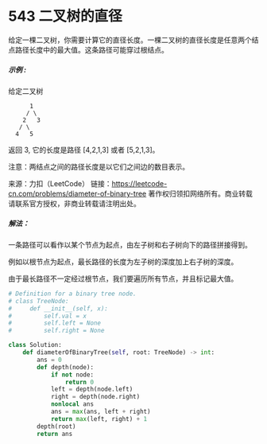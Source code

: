 # 543 二叉树的直径

给定一棵二叉树，你需要计算它的直径长度。一棵二叉树的直径长度是任意两个结点路径长度中的最大值。这条路径可能穿过根结点。

##### 示例 :

给定二叉树

          1
         / \
        2   3
       / \     
      4   5    
返回 3, 它的长度是路径 [4,2,1,3] 或者 [5,2,1,3]。

注意：两结点之间的路径长度是以它们之间边的数目表示。

来源：力扣（LeetCode）
链接：https://leetcode-cn.com/problems/diameter-of-binary-tree
著作权归领扣网络所有。商业转载请联系官方授权，非商业转载请注明出处。

##### 解法：

一条路径可以看作以某个节点为起点，由左子树和右子树向下的路径拼接得到。

例如以根节点为起点，最长路径的长度为左子树的深度加上右子树的深度。

由于最长路径不一定经过根节点，我们要遍历所有节点，并且标记最大值。

```python
# Definition for a binary tree node.
# class TreeNode:
#     def __init__(self, x):
#         self.val = x
#         self.left = None
#         self.right = None

class Solution:
    def diameterOfBinaryTree(self, root: TreeNode) -> int:
        ans = 0
        def depth(node):
            if not node:
                return 0
            left = depth(node.left)
            right = depth(node.right)
            nonlocal ans
            ans = max(ans, left + right)
            return max(left, right) + 1
        depth(root)
        return ans
```



